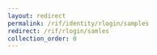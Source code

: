 ```yaml
---
layout: redirect
permalink: /rif/identity/rlogin/samples
redirect: /rif/rlogin/samles
collection_order: 0
---
```

